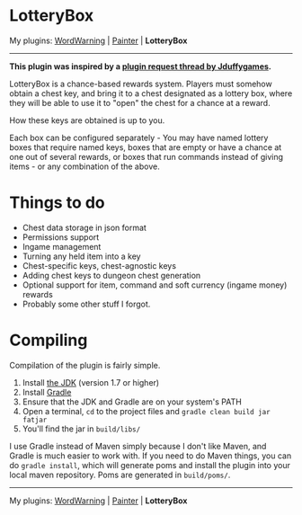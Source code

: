 LotteryBox
==========

My plugins: [WordWarning](https://github.com/gdude2002/WordWarning) | [Painter](https://github.com/gdude2002/Painter) | **LotteryBox**

---

**This plugin was inspired by a [plugin request thread by Jduffygames](http://forums.bukkit.org/threads/votingkeys.306669/).**

LotteryBox is a chance-based rewards system. Players must somehow obtain
a chest key, and bring it to a chest designated as a lottery box, where they will
be able to use it to "open" the chest for a chance at a reward.

How these keys are obtained is up to you.

Each box can be configured separately - You may have named lottery boxes that
require named keys, boxes that are empty or have a chance at one out of several
rewards, or boxes that run commands instead of giving items - or any combination
of the above.

Things to do
============

* Chest data storage in json format
* Permissions support
* Ingame management
* Turning any held item into a key
* Chest-specific keys, chest-agnostic keys
* Adding chest keys to dungeon chest generation
* Optional support for item, command and soft currency (ingame money) rewards
* Probably some other stuff I forgot.

Compiling
=========

Compilation of the plugin is fairly simple.

1. Install [the JDK](http://www.oracle.com/technetwork/java/javase/downloads/jdk7-downloads-1880260.html) (version 1.7 or higher)
2. Install [Gradle](http://www.gradle.org/)
3. Ensure that the JDK and Gradle are on your system's PATH
4. Open a terminal, `cd` to the project files and `gradle clean build jar fatjar`
5. You'll find the jar in `build/libs/`

I use Gradle instead of Maven simply because I don't like Maven, and Gradle is much easier to work with.
If you need to do Maven things, you can do `gradle install`, which will generate poms and install the plugin
into your local maven repository. Poms are generated in `build/poms/`.

---

My plugins: [WordWarning](https://github.com/gdude2002/WordWarning) | [Painter](https://github.com/gdude2002/Painter) | **LotteryBox**